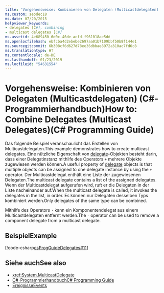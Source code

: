 ```yaml
---
title: 'Vorgehensweise: Kombinieren von Delegaten (Multicastdelegaten) – C#-Programmierhandbuch'
ms.custom: seodec18
ms.date: 07/20/2015
helpviewer_keywords:
- delegates [C#], combining
- multicast delegates [C#]
ms.assetid: 4e689450-6d0c-46de-acfd-f961018ae5dd
ms.openlocfilehash: ebfcba4d2ebebe2697aa01b7109bbf50b8f144e1
ms.sourcegitcommit: 6b308cf6d627d78ee36dbbae8972a310ac7fd6c8
ms.translationtype: HT
ms.contentlocale: de-DE
ms.lasthandoff: 01/23/2019
ms.locfileid: "54631554"
---
```

# <a name="how-to-combine-delegates-multicast-delegatesc-programming-guide"></a><span data-ttu-id="dec38-102">Vorgehensweise: Kombinieren von Delegaten (Multicastdelegaten) (C#-Programmierhandbuch)</span><span class="sxs-lookup"><span data-stu-id="dec38-102">How to: Combine Delegates (Multicast Delegates)(C# Programming Guide)</span></span>
<span data-ttu-id="dec38-103">Das folgende Beispiel veranschaulicht das Erstellen von Multicastdelegaten.</span><span class="sxs-lookup"><span data-stu-id="dec38-103">This example demonstrates how to create multicast delegates.</span></span> <span data-ttu-id="dec38-104">Eine nützliche Eigenschaft von [delegate](../../../csharp/language-reference/keywords/delegate.md)-Objekten besteht darin, dass einer Delegatinstanz mithilfe des Operators `+` mehrere Objekte zugewiesen werden können.</span><span class="sxs-lookup"><span data-stu-id="dec38-104">A useful property of [delegate](../../../csharp/language-reference/keywords/delegate.md) objects is that multiple objects can be assigned to one delegate instance by using the `+` operator.</span></span> <span data-ttu-id="dec38-105">Der Multicastdelegat enthält eine Liste der zugewiesenen Delegaten.</span><span class="sxs-lookup"><span data-stu-id="dec38-105">The multicast delegate contains a list of the assigned delegates.</span></span> <span data-ttu-id="dec38-106">Wenn der Multicastdelegat aufgerufen wird, ruft er die Delegaten in der Liste nacheinander auf.</span><span class="sxs-lookup"><span data-stu-id="dec38-106">When the multicast delegate is called, it invokes the delegates in the list, in order.</span></span> <span data-ttu-id="dec38-107">Es können nur Delegaten desselben Typs kombiniert werden.</span><span class="sxs-lookup"><span data-stu-id="dec38-107">Only delegates of the same type can be combined.</span></span>  
  
 <span data-ttu-id="dec38-108">Mithilfe des Operators `-` kann ein Komponentendelegat aus einem Multicastdelegaten entfernt werden.</span><span class="sxs-lookup"><span data-stu-id="dec38-108">The `-` operator can be used to remove a component delegate from a multicast delegate.</span></span>  
  
## <a name="example"></a><span data-ttu-id="dec38-109">Beispiel</span><span class="sxs-lookup"><span data-stu-id="dec38-109">Example</span></span>  
 [!code-csharp[csProgGuideDelegates#11](../../../csharp/programming-guide/delegates/codesnippet/CSharp/how-to-combine-delegates-multicast-delegates_1.cs)]  
  
## <a name="see-also"></a><span data-ttu-id="dec38-110">Siehe auch</span><span class="sxs-lookup"><span data-stu-id="dec38-110">See also</span></span>

- <xref:System.MulticastDelegate>
- [<span data-ttu-id="dec38-111">C#-Programmierhandbuch</span><span class="sxs-lookup"><span data-stu-id="dec38-111">C# Programming Guide</span></span>](../../../csharp/programming-guide/index.md)
- [<span data-ttu-id="dec38-112">Ereignisse</span><span class="sxs-lookup"><span data-stu-id="dec38-112">Events</span></span>](../../../csharp/programming-guide/events/index.md)
